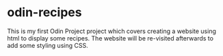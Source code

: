 # odin-recipes

This is my first Odin Project project which covers creating a website using html to display some recipes. 
The website will be re-visited afterwards to add some styling using CSS.
